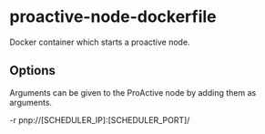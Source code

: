 # proactive-node-dockerfile
Docker container which starts a proactive node. 

## Options
Arguments can be given to the ProActive node by adding them as arguments.

-r pnp://[SCHEDULER_IP]:[SCHEDULER_PORT]/

